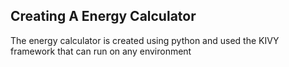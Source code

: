 ## Creating A Energy Calculator

The energy calculator is created using python and used the KIVY framework that can run on any environment
